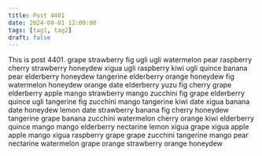 ```yaml
---
title: Post 4401
date: 2024-09-01 12:00:00
tags: [tag1, tag2]
draft: false
---
```

This is post 4401.
grape
strawberry
fig
ugli
ugli
watermelon
pear
raspberry
cherry
strawberry
honeydew
xigua
ugli
raspberry
kiwi
ugli
quince
banana
pear
elderberry
honeydew
tangerine
elderberry
orange
honeydew
fig
watermelon
honeydew
orange
date
elderberry
yuzu
fig
cherry
grape
elderberry
apple
mango
strawberry
mango
zucchini
fig
grape
elderberry
quince
ugli
tangerine
fig
zucchini
mango
tangerine
kiwi
date
xigua
banana
date
honeydew
lemon
date
strawberry
banana
fig
cherry
honeydew
tangerine
grape
banana
zucchini
watermelon
cherry
orange
kiwi
elderberry
quince
mango
mango
elderberry
nectarine
lemon
xigua
grape
xigua
apple
apple
mango
xigua
raspberry
grape
grape
zucchini
tangerine
mango
pear
nectarine
watermelon
grape
orange
strawberry
orange
honeydew
